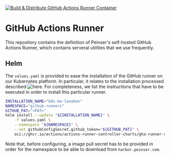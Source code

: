 [![Build & Distribute GitHub Actions Runner Container](https://github.com/peinser/github-runner/actions/workflows/build.yaml/badge.svg)](https://github.com/peinser/github-runner/actions/workflows/build.yaml)

# GitHub Actions Runner

This repository contains the definition of Peinser's self-hosted GitHub Actions Runner, which
contains serveral utilities that we use frequently.

## Helm
The `values.yaml` is provided to ease the installation of the GitHub runner on our Kubernetes platform. In
particular, it relates to the installation processed described ![here](https://docs.github.com/en/actions/hosting-your-own-runners/managing-self-hosted-runners-with-actions-runner-controller/quickstart-for-actions-runner-controller). For completeness,
we list the instructions that have to be executed in order to install this particular runner.

```bash
INSTALLATION_NAME="k8s-be-lanaken"
NAMESPACE="github-runners"
GITHUB_PAT="<PAT>"
helm install --update "${INSTALLATION_NAME}" \
    -f values.yaml \
    --namespace "${NAMESPACE}" \
    --set githubConfigSecret.github_token="${GITHUB_PAT}" \
    oci://ghcr.io/actions/actions-runner-controller-charts/gha-runner-scale-set
```

Note that, before configuring, a image pull secret has to be provided in order for the namespace to be able
to download from `harbor.peinser.com`.
